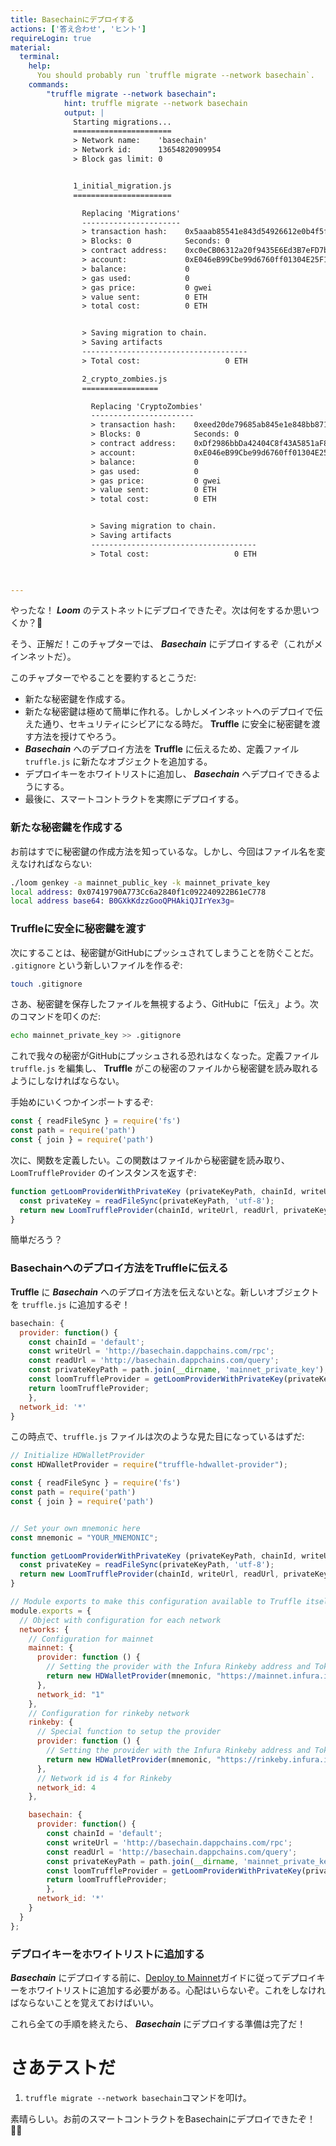 ```yaml
---
title: Basechainにデプロイする
actions: ['答え合わせ', 'ヒント']
requireLogin: true
material:
  terminal:
    help:
      You should probably run `truffle migrate --network basechain`.
    commands:
        "truffle migrate --network basechain":
            hint: truffle migrate --network basechain
            output: |
              Starting migrations...
              ======================
              > Network name:    'basechain'
              > Network id:      13654820909954
              > Block gas limit: 0


              1_initial_migration.js
              ======================

                Replacing 'Migrations'
                ----------------------
                > transaction hash:    0x5aaab85541e843d54926612e0b4f5faf2d48df8ad461b5f0de571565cabe8dc6
                > Blocks: 0            Seconds: 0
                > contract address:    0xc0eCB06312a20f9435E6Ed3B7eFD7bc0c0865BF2
                > account:             0xE046eB99Cbe99d6760ff01304E25F1dD9116F558
                > balance:             0
                > gas used:            0
                > gas price:           0 gwei
                > value sent:          0 ETH
                > total cost:          0 ETH


                > Saving migration to chain.
                > Saving artifacts
                -------------------------------------
                > Total cost:                   0 ETH

                2_crypto_zombies.js
                =================

                  Replacing 'CryptoZombies'
                  -----------------------
                  > transaction hash:    0xeed20de79685ab845e1e848bb871ce87d2fc532d7c87f40b9b25f2bf75b4e3a8
                  > Blocks: 0            Seconds: 0
                  > contract address:    0xDf2986bbDa42404C8f43A5851aF887B2A3a9CFaB
                  > account:             0xE046eB99Cbe99d6760ff01304E25F1dD9116F558
                  > balance:             0
                  > gas used:            0
                  > gas price:           0 gwei
                  > value sent:          0 ETH
                  > total cost:          0 ETH


                  > Saving migration to chain.
                  > Saving artifacts
                  -------------------------------------
                  > Total cost:                   0 ETH

              

---
```


やったな！ **_Loom_** のテストネットにデプロイできたぞ。次は何をするか思いつくか？🤔

そう、正解だ！このチャプターでは、 **_Basechain_** にデプロイするぞ（これがメインネットだ）。

このチャプターでやることを要約するとこうだ:

- 新たな秘密鍵を作成する。
- 新たな秘密鍵は極めて簡単に作れる。しかしメインネットへのデプロイで伝えた通り、セキュリティにシビアになる時だ。 **Truffle** に安全に秘密鍵を渡す方法を授けてやろう。
- **_Basechain_** へのデプロイ方法を **Truffle** に伝えるため、定義ファイル `truffle.js` に新たなオブジェクトを追加する。
- デプロイキーをホワイトリストに追加し、 **_Basechain_** へデプロイできるようにする。
- 最後に、スマートコントラクトを実際にデプロイする。

### 新たな秘密鍵を作成する

お前はすでに秘密鍵の作成方法を知っているな。しかし、今回はファイル名を変えなければならない:

```bash
./loom genkey -a mainnet_public_key -k mainnet_private_key
local address: 0x07419790A773Cc6a2840f1c092240922B61eC778
local address base64: B0GXkKdzzGooQPHAkiQJIrYex3g=
```

### Truffleに安全に秘密鍵を渡す

次にすることは、秘密鍵がGitHubにプッシュされてしまうことを防ぐことだ。 `.gitignore` という新しいファイルを作るぞ:

```bash
touch .gitignore
```

さあ、秘密鍵を保存したファイルを無視するよう、GitHubに「伝え」よう。次のコマンドを叩くのだ:

```bash
echo mainnet_private_key >> .gitignore
```

これで我々の秘密がGitHubにプッシュされる恐れはなくなった。定義ファイル `truffle.js` を編集し、 **Truffle** がこの秘密のファイルから秘密鍵を読み取れるようにしなければならない。

手始めにいくつかインポートするぞ:

```js
const { readFileSync } = require('fs')
const path = require('path')
const { join } = require('path')
```

次に、関数を定義したい。この関数はファイルから秘密鍵を読み取り、 `LoomTruffleProvider` のインスタンスを返すぞ:

```js
function getLoomProviderWithPrivateKey (privateKeyPath, chainId, writeUrl, readUrl) {
  const privateKey = readFileSync(privateKeyPath, 'utf-8');
  return new LoomTruffleProvider(chainId, writeUrl, readUrl, privateKey);
}
```

簡単だろう？

### Basechainへのデプロイ方法をTruffleに伝える

**Truffle** に **_Basechain_** へのデプロイ方法を伝えないとな。新しいオブジェクトを `truffle.js` に追加するぞ！

```js
basechain: {
  provider: function() {
    const chainId = 'default';
    const writeUrl = 'http://basechain.dappchains.com/rpc';
    const readUrl = 'http://basechain.dappchains.com/query';
    const privateKeyPath = path.join(__dirname, 'mainnet_private_key');
    const loomTruffleProvider = getLoomProviderWithPrivateKey(privateKeyPath, chainId, writeUrl, readUrl);
    return loomTruffleProvider;
    },
  network_id: '*'
}
```

この時点で、`truffle.js` ファイルは次のような見た目になっているはずだ:

```js
// Initialize HDWalletProvider
const HDWalletProvider = require("truffle-hdwallet-provider");

const { readFileSync } = require('fs')
const path = require('path')
const { join } = require('path')


// Set your own mnemonic here
const mnemonic = "YOUR_MNEMONIC";

function getLoomProviderWithPrivateKey (privateKeyPath, chainId, writeUrl, readUrl) {
  const privateKey = readFileSync(privateKeyPath, 'utf-8');
  return new LoomTruffleProvider(chainId, writeUrl, readUrl, privateKey);
}

// Module exports to make this configuration available to Truffle itself
module.exports = {
  // Object with configuration for each network
  networks: {
    // Configuration for mainnet
    mainnet: {
      provider: function () {
        // Setting the provider with the Infura Rinkeby address and Token
        return new HDWalletProvider(mnemonic, "https://mainnet.infura.io/v3/YOUR_TOKEN")
      },
      network_id: "1"
    },
    // Configuration for rinkeby network
    rinkeby: {
      // Special function to setup the provider
      provider: function () {
        // Setting the provider with the Infura Rinkeby address and Token
        return new HDWalletProvider(mnemonic, "https://rinkeby.infura.io/v3/YOUR_TOKEN")
      },
      // Network id is 4 for Rinkeby
      network_id: 4
    },

    basechain: {
      provider: function() {
        const chainId = 'default';
        const writeUrl = 'http://basechain.dappchains.com/rpc';
        const readUrl = 'http://basechain.dappchains.com/query';
        const privateKeyPath = path.join(__dirname, 'mainnet_private_key');
        const loomTruffleProvider = getLoomProviderWithPrivateKey(privateKeyPath, chainId, writeUrl, readUrl);
        return loomTruffleProvider;
        },
      network_id: '*'
    }
  }
};
```

### デプロイキーをホワイトリストに追加する

**_Basechain_** にデプロイする前に、<a href="https://loomx.io/developers/en/deploy-loom-mainnet.html" target=_blank>Deploy to Mainnet</a>ガイドに従ってデプロイキーをホワイトリストに追加する必要がある。心配はいらないぞ。これをしなければならないことを覚えておけばいい。

これら全ての手順を終えたら、 **_Basechain_** にデプロイする準備は完了だ！

# さあテストだ

1. `truffle migrate --network basechain`コマンドを叩け。

素晴らしい。お前のスマートコントラクトをBasechainにデプロイできたぞ！👏🏻
